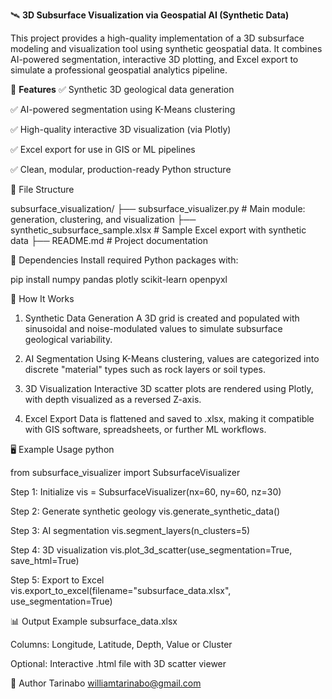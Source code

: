 🛰️ **3D Subsurface Visualization via Geospatial AI (Synthetic Data)**

This project provides a high-quality implementation of a 3D subsurface modeling and visualization tool using synthetic geospatial data. It combines AI-powered segmentation, interactive 3D plotting, and Excel export to simulate a professional geospatial analytics pipeline.

🚀 **Features**
✅ Synthetic 3D geological data generation

✅ AI-powered segmentation using K-Means clustering

✅ High-quality interactive 3D visualization (via Plotly)

✅ Excel export for use in GIS or ML pipelines

✅ Clean, modular, production-ready Python structure

📁 File Structure


subsurface_visualization/
├── subsurface_visualizer.py         # Main module: generation, clustering, and visualization
├── synthetic_subsurface_sample.xlsx # Sample Excel export with synthetic data
├── README.md                        # Project documentation


🧪 Dependencies
Install required Python packages with:


pip install numpy pandas plotly scikit-learn openpyxl


🧠 How It Works
1. Synthetic Data Generation
A 3D grid is created and populated with sinusoidal and noise-modulated values to simulate subsurface geological variability.

2. AI Segmentation
Using K-Means clustering, values are categorized into discrete "material" types such as rock layers or soil types.

3. 3D Visualization
Interactive 3D scatter plots are rendered using Plotly, with depth visualized as a reversed Z-axis.

4. Excel Export
Data is flattened and saved to .xlsx, making it compatible with GIS software, spreadsheets, or further ML workflows.

🖥️ Example Usage
python

from subsurface_visualizer import SubsurfaceVisualizer

Step 1: Initialize
vis = SubsurfaceVisualizer(nx=60, ny=60, nz=30)

Step 2: Generate synthetic geology
vis.generate_synthetic_data()

Step 3: AI segmentation
vis.segment_layers(n_clusters=5)

Step 4: 3D visualization
vis.plot_3d_scatter(use_segmentation=True, save_html=True)

Step 5: Export to Excel
vis.export_to_excel(filename="subsurface_data.xlsx", use_segmentation=True)


📊 Output Example
subsurface_data.xlsx

Columns: Longitude, Latitude, Depth, Value or Cluster

Optional: Interactive .html file with 3D scatter viewer



👤 Author
Tarinabo williamtarinabo@gmail.com
